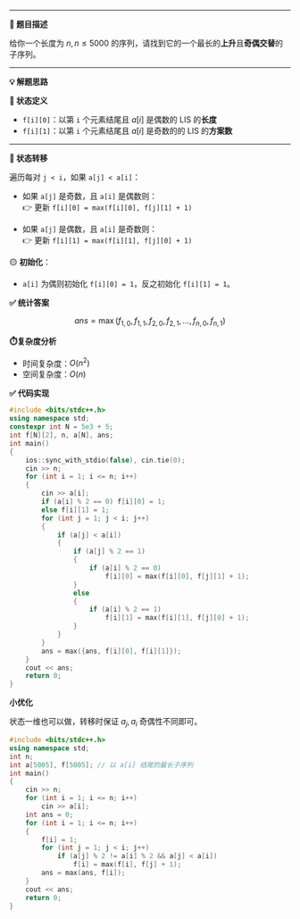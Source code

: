 

---

**📘 题目描述**

给你一个长度为 $n,n\leq 5000$ 的序列，请找到它的一个最长的**上升**且**奇偶交替**的子序列。


---

**💡 解题思路**


**🔢 状态定义**

- `f[i][0]`：以第 `i` 个元素结尾且 $a[i]$ 是偶数的 LIS 的**长度**
- `f[i][1]`：以第 `i` 个元素结尾且 $a[i]$ 是奇数的的 LIS 的**方案数**

---

**🔁 状态转移**

遍历每对 `j < i`，如果 `a[j] < a[i]`：

- 如果 `a[j]` 是奇数，且 `a[i]` 是偶数则：  
  👉 更新 `f[i][0] = max(f[i][0], f[j][1] + 1)`

- 如果 `a[j]` 是偶数，且 `a[i]` 是奇数则：  
  👉 更新 `f[i][1] = max(f[i][1], f[j][0] + 1)`

🟡 **初始化**：  

- `a[i]` 为偶则初始化 `f[i][0] = 1`，反之初始化 `f[i][1] = 1`。


**✅ 统计答案**

$$
ans=\max(f_{1,0},f_{1,1},f_{2,0},f_{2,1},\ldots,f_{n,0},f_{n,1})
$$



**⏱️复杂度分析**

- 时间复杂度：$O(n^2)$
- 空间复杂度：$O(n)$

**✅ 代码实现**

```cpp
#include <bits/stdc++.h>
using namespace std;
constexpr int N = 5e3 + 5;
int f[N][2], n, a[N], ans;
int main()
{
    ios::sync_with_stdio(false), cin.tie(0);
    cin >> n;
    for (int i = 1; i <= n; i++)
    {
        cin >> a[i];
        if (a[i] % 2 == 0) f[i][0] = 1;
        else f[i][1] = 1;
        for (int j = 1; j < i; j++)
        {
            if (a[j] < a[i])
            {
                if (a[j] % 2 == 1)
                {
                    if (a[i] % 2 == 0) 
                        f[i][0] = max(f[i][0], f[j][1] + 1);
                }
                else
                {
                    if (a[i] % 2 == 1) 
                        f[i][1] = max(f[i][1], f[j][0] + 1);
                }
            }
        }
        ans = max({ans, f[i][0], f[i][1]});
    }
    cout << ans;
    return 0;
}
```


**小优化**

状态一维也可以做，转移时保证 $a_j,a_i$ 奇偶性不同即可。

```cpp
#include <bits/stdc++.h>
using namespace std;
int n;
int a[5005], f[5005]; // 以 a[i] 结尾的最长子序列
int main()
{
    cin >> n;
    for (int i = 1; i <= n; i++)
        cin >> a[i];
    int ans = 0;
    for (int i = 1; i <= n; i++)
    {
        f[i] = 1;
        for (int j = 1; j < i; j++)
            if (a[j] % 2 != a[i] % 2 && a[j] < a[i])
                f[i] = max(f[i], f[j] + 1);
        ans = max(ans, f[i]);
    }
    cout << ans;
    return 0;
}
```